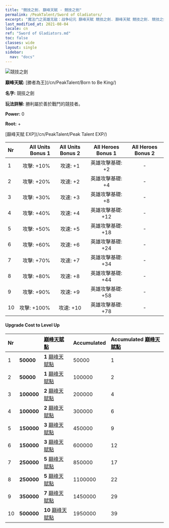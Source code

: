 ```yaml
---
title: "競技之劍. 巔峰天賦 - 競技之劍"
permalink: /PeakTalent/Sword of Gladiators/
excerpt: "魔法门之英雄无敌：战争纪元 巔峰天賦 競技之劍. 巔峰天賦 競技之劍. 競技之劍"
last_modified_at: 2021-08-04
locale: cn
ref: "Sword of Gladiators.md"
toc: false
classes: wide
layout: single
sidebar:
  nav: "docs"
---
```


  ![競技之劍](/images/pt/talent_4101.png)

  **巔峰天賦:** [勝者為王](/cn/PeakTalent/Born to Be King/)

  **名字:** 競技之劍

  **玩法詳解:** 勝利屬於善於戰鬥的競技者。

  **Power:** 0

  **Root:** +

  [巔峰天賦 EXP](/cn/PeakTalent/Peak Talent EXP/)

  | Nr | All Units Bonus 1 | All Units Bonus 2 | All Heroes Bonus 1 | All Heroes Bonus 2 |
  |:---|--------------:|:-------------:|:-------------:|:-------------:|
  | 1 | 攻擊: +10% | 攻速: +1 | 英雄攻擊基礎: +2 | - |
  | 2 | 攻擊: +20% | 攻速: +2 | 英雄攻擊基礎: +4 | - |
  | 3 | 攻擊: +30% | 攻速: +3 | 英雄攻擊基礎: +8 | - |
  | 4 | 攻擊: +40% | 攻速: +4 | 英雄攻擊基礎: +12 | - |
  | 5 | 攻擊: +50% | 攻速: +5 | 英雄攻擊基礎: +18 | - |
  | 6 | 攻擊: +60% | 攻速: +6 | 英雄攻擊基礎: +24 | - |
  | 7 | 攻擊: +70% | 攻速: +7 | 英雄攻擊基礎: +34 | - |
  | 8 | 攻擊: +80% | 攻速: +8 | 英雄攻擊基礎: +44 | - |
  | 9 | 攻擊: +90% | 攻速: +9 | 英雄攻擊基礎: +58 | - |
  | 10 | 攻擊: +100% | 攻速: +10 | 英雄攻擊基礎: +78 | - |


#### Upgrade Cost to Level Up

  | Nr | <i class="fas fa-coins"/> | [巔峰天賦點](/cn/Items/con_934/) | Accumulated <i class="fas fa-coins"/> | Accumulated [巔峰天賦點](/cn/Items/con_934/) |
  |:---|:--------------|:-------------|:-------------|:-------------|
  | 1 | **50000** | **1** [巔峰天賦點](/cn/Items/con_934/) | 50000 | 1 |
  | 2 | **50000** | **1** [巔峰天賦點](/cn/Items/con_934/) | 100000 | 2 |
  | 3 | **100000** | **2** [巔峰天賦點](/cn/Items/con_934/) | 200000 | 4 |
  | 4 | **100000** | **2** [巔峰天賦點](/cn/Items/con_934/) | 300000 | 6 |
  | 5 | **150000** | **3** [巔峰天賦點](/cn/Items/con_934/) | 450000 | 9 |
  | 6 | **150000** | **3** [巔峰天賦點](/cn/Items/con_934/) | 600000 | 12 |
  | 7 | **250000** | **5** [巔峰天賦點](/cn/Items/con_934/) | 850000 | 17 |
  | 8 | **250000** | **5** [巔峰天賦點](/cn/Items/con_934/) | 1100000 | 22 |
  | 9 | **350000** | **7** [巔峰天賦點](/cn/Items/con_934/) | 1450000 | 29 |
  | 10 | **500000** | **10** [巔峰天賦點](/cn/Items/con_934/) | 1950000 | 39 |
